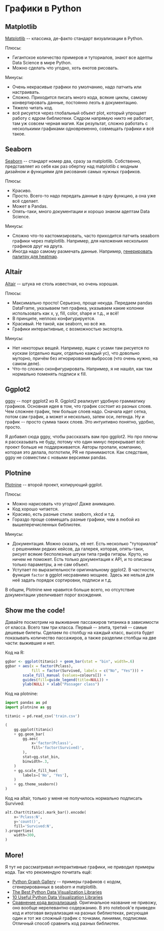 # Графики в Python

## Matplotlib

[Matplotlib](https://matplotlib.org/) -- классика, де-факто стандарт визуализации в Python.

Плюсы:

+ Гигантское количество примеров и туториалов, знают все адепты Data Science в мире Python.
+ Можно сделать что угодно, хоть енотов рисовать.

Минусы:

+ Очень некрасивые графики по умолчанию, надо патчить или настраивать.
+ Сложно. Приходится писать много кода, всякие циклы, самому конвертировать данные, постоянно лезть в документацию.
+ Тяжело читать код.
+ всё рисуется через глобальный объект plot, который упрощает работу с ядром библиотеки. Сядром напрямую никто не работает, там уж совсем черная магия. Как результат, сложно работать с несколькими графиками одновременно, совмещать графики и всё такое.

## Seaborn

[Seaborn](https://seaborn.pydata.org/) -- стандарт номер два, сразу за matplotlib. Собственно, представляет из себя как раз обертку над matplotlib с модным дизайном и функциями для рисования самых нужных графиков.

Плюсы:

+ Красиво.
+ Просто. Всего-то надо передать данные в одну функцию, а она уже всё сделает.
+ Может в Pandas.
+ Опять-таки, много документации и хорошо знаком адептам Data Science.

Минусы:

+ Сложно что-то кастомизировать, часто приходится патчить seaaborn графики через matplotlib. Например, для наложения нескольких графиков друг на друга.
+ Иногда надо самому размечать данные. Например, [генерировать палитру для heatmap](https://seaborn.pydata.org/examples/structured_heatmap.html).

## Altair

[Altair](https://github.com/altair-viz/altair) -- штука не столь известная, но очень хорошая.

Плюсы:

+ Максимально просто! Серьезно, проще некуда. Передаем pandas DataFrame, указываем тип графика, указываем какие колонки использовать как x, y, fill, color, shape и т.д., и всё!
+ В принципе, неплохо конфигурируется.
+ Красивый. Не такой, как seaborn, но всё же.
+ Графики интерактивные, с возможностью экспорта.

Минусы:

+ Нет некоторых вещей. Например, ящик с усами там рисуется по кускам (отдельно ящик, отдельно каждый ус), что довольно муторно, причём без игнорирования выбросов (что очень нужно, на самом деле).
+ Что-то сложно сконфигурировать. Например, я не нашёл, как там нормально поменять подписи к fill.

## Ggplot2

[ggpy](https://github.com/yhat/ggpy) -- порт ggplot2 из R. Ggplot2 реализует удобную грамматику графиков. Основная идея в том, что график состоит из разных слоев. Чем сложнее график, тем больше слоев надо. Сначала идет сетка, потом сам график, а может и несколько, затем оси, легенда. Ну и график -- просто сумма таких слоев. Это интуитивно понятно, удобно, просто.

Я добавил сюда ggpy, чтобы рассказать вам про ggplot2. Но про плючы я рассказывать не буду, потому что один минус перекрывает всё: проект больше не поддерживается. Авторы пропали, компанию, которая это делала, поглотили, PR не принимаются. Как следствие, ggpy не совместим с новыми версиями pandas.

## Plotnine

[Plotnine](https://github.com/has2k1/plotnine) -- второй проект, копирующий ggplot.

Плюсы:

+ Можно нарисовать что угодно! Даже анимацию.
+ Код хорошо читается.
+ Красиво, есть разные стили: seaborn, xkcd и т.д.
+ Гораздо проще совмещать разные графики, чем в любой из вышеперечисленных библиотек.

Минусы:

+ Документация. Можно сказать, её нет. Есть несколько "туториалов" с решениями редких кейсов, да галерея, которая, опять-таки, рисует всякие бесполезные штуки типа грифа гитары. Круто, но ничем не поможет. Есть только документация к API, и то описаны только параметры, а не сам объект.
+ Уступает по выразительности оригинальному ggplot2. В частности, функция `factor` в ggplot несравнимо мощнее. Здесь же нельзя для неё задать порядок сортировки, подписи и т.д.

В общем, Plotnine мне нравится больше всего, но отсутствие документации увеличивает порог вхождения.

## Show me the code!

Давайте посмотрим на выживание пассажиров титаника в зависимости от класса. Всего там три класса. Первый -- элита, третий -- самые дешевые билеты. Сделаем по столбцу на каждый класс, высота будет показывать количество пассажиров, а также разделим столбцы на две части: выжившие и нет.

Код на R:

```r
ggbar <- ggplot(titanic) + geom_bar(stat = "bin", width=.6)
ggbar + aes(x = factor(Pclass),
            fill = factor(Survived, labels = c("No", "Yes"))) +
        scale_fill_manual (values=colours[]) +
        guides(fill=guide_legend(title=NULL)) +
        ylab(NULL) + xlab("Passager class")
```

Код на plotnine:

```python
import pandas as pd
import plotnine as gg

titanic = pd.read_csv('train.csv')

(
    gg.ggplot(titanic)
    + gg.geom_bar(
        gg.aes(
            x='factor(Pclass)',
            fill='factor(Survived)',
        ),
        stat=gg.stat_bin,
        binwidth=.3,
    )
    + gg.scale_fill_hue(
        labels=['No', 'Yes'],
    )
    + gg.theme_seaborn()
)
```

Код на altair, только у меня не получилось нормально подписать Survived:

```python
alt.Chart(titanic).mark_bar().encode(
    x='Pclass:N',
    y='count()',
    fill='Survived:N',
).properties(
    width=300,
)
```

## More!

Я тут не рассматривал интерактивные графики, не приводил примеры кода. Так что рекомендую почитать ещё:

+ [Python Graph Gallery](https://python-graph-gallery.com/all-charts/) -- примеры графиков с кодом, сгенерированных в seaborn и matplotlib.
+ [The Best Python Data Visualization Libraries](https://www.fusioncharts.com/blog/best-python-data-visualization-libraries/)
+ [10 Useful Python Data Visualization Libraries](https://mode.com/blog/python-data-visualization-libraries)
+ [Сравнение кода визуализаций](https://nipunbatra.github.io/blog/2017/50-ggplot-python-1.html). Оригинальное название не привожу, оно вообще нерелевантно содержанию. В это notebook'е приведен код и итоговая визуализация на разных библиотеках, рисующая один и тот же сложный график с точками, линиями, подписями. Отличный способ сравнить код разных библиотек.
